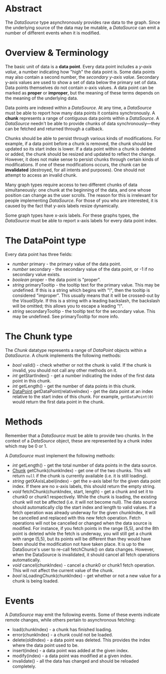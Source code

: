# Abstract

The *DataSource* type asynchronously provides raw data to the graph. Since the underlying source of the data may be mutable, a *DataSource* can emit a number of different events when it is modified.

# Overview & Terminology

The basic unit of data is a **data point**. Every data point includes a *y-axis value*, a number indicating how "high" the data point is. Some data points may also contain a second number, the *secondary y-axis value*. Secondary y-axis values are used to show a set of data below the primary set of data. Data points themselves do not contain x-axis values. A data point can be marked as **proper** or **improper**, but the meaning of these terms depends on the meaning of the underlying data.

Data points are indexed within a *DataSource*. At any time, a *DataSource* must be able to report how many data points it contains synchronously. A **chunk** represents a range of contiguous data points within a *DataSource*. A *DataSource* needn't be able to provide chunks of data synchronously&mdash;they can be fetched and returned through a callback.

Chunks should be able to persist through various kinds of modifications. For example, if a data point before a chunk is removed, the chunk should be updated so its start index is lower. If a data point within a chunk is deleted or added, the chunk should be resized and updated to reflect the change. However, it does not make sense to persist chunks through certain kinds of modifications. If one of these modifications occurs, the chunk can be **invalidated** (destroyed, for all intents and purposes). One should not attempt to access an invalid chunk.

Many graph types require access to two different chunks of data simultaneously: one chunk at the beginning of the data, and one whose position can change as the user scrolls. The reason for this is irrelevant for people implementing *DataSource*. For those of you who are interested, it is caused by the fact that y-axis labels resize dynamically.

Some graph types have x-axis labels. For these graphs types, the *DataSource* must be able to report x-axis labels for every data point index.

# The DataPoint type

Every data point has three fields:

 * *number* primary - the primary value of the data point.
 * *number* secondary - the secondary value of the data point, or -1 if no secondary value exists.
 * *boolean* proper - the data point is "proper".
 * *string* primaryTooltip - the tooltip text for the primary value. This may be undefined. If this is a string which begins with "!", then the tooltip is considered "improper". This usually means that it will be crossed-out by the *VisualStyle*. If this is a string with a leading backslash, the backslash will be omitted; this allows you to escape a leading "!".
 * *string* secondaryTooltip - the tooltip text for the secondary value. This may be undefined. See primaryTooltip for more info.

# The Chunk type

The *Chunk* datatype represents a range of *DataPoint* objects within a *DataSource*. A chunk implements the following methods:

 * *bool* valid() - check whether or not the chunk is valid. If the chunk is invalid, you should not call any other methods on it.
 * *int* getStartIndex() - get a number indicating the index of the first data point in this chunk.
 * *int* getLength() - get the number of data points in this chunk.
 * [DataPoint](#the-datapoint-type) getDataPoint(relativeIndex) - get the data point at an index relative to the start index of this chunk. For example, `getDataPoint(0)` would return the first data point in the chunk.

# Methods

Remember that a *DataSource* must be able to provide two chunks. In the context of a *DataSource* object, these are represented by a chunk index which may be 0 or 1.

A *DataSource* must implement the following methods:

 * *int* getLength() - get the total number of data points in the data source.
 * [Chunk](#the-chunk-type) getChunk(chunkIndex) - get one of the two chunks. This will return `null` if the chunk is currently available (i.e. it is still loading).
 * *string* getXAxisLabel(index) - get the x-axis label for the given data point index. If there are no x-axis labels, this should return the empty string.
 * *void* fetchChunk(chunkIndex, start, length) - get a chunk and set it to chunk0 or chunk1 respectively. While the chunk is loading, the existing chunk will not be affected (i.e. it will not become null). The data source should automatically clip the start index and length to valid values. If a fetch operation was already underway for the given chunkIndex, it will be cancelled and replaced with this new fetch operation. Fetch operations will not be cancelled or changed when the data source is modified. For instance, if you fetch points in the range (5,5), and the 8th point is deleted while the fetch is underway, you will still get a chunk with range (5,5), but its points will be different than they would have been should the modification not have taken place. It is up to the DataSource's user to re-call fetchChunk() on data changes. However, when the DataSource is invalidated, it should cancel all fetch operations automatically.
 * *void* cancel(chunkIndex) - cancel a chunk0 or chunk1 fetch operation. This will not affect the current value of the chunk.
 * *bool* isLoadingChunk(chunkIndex) - get whether or not a new value for a chunk is being loaded.

# Events

A *DataSource* may emit the following events. Some of these events indicate remote changes, while others pertain to asynchronous fetching:

 * load(chunkIndex) - a chunk has finished loading.
 * error(chunkIndex) - a chunk could not be loaded.
 * delete(oldIndex) - a data point was deleted. This provides the index where the data point used to be.
 * insert(index) - a data point was added at the given index.
 * modify(index) - a data point was modified at a given index.
 * invalidate() - all the data has changed and should be reloaded completely.
